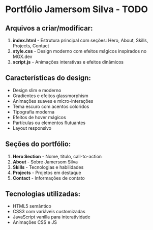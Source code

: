 # Portfólio Jamersom Silva - TODO

## Arquivos a criar/modificar:
1. **index.html** - Estrutura principal com seções: Hero, About, Skills, Projects, Contact
2. **style.css** - Design moderno com efeitos mágicos inspirados no MGX.dev
3. **script.js** - Animações interativas e efeitos dinâmicos

## Características do design:
- Design slim e moderno
- Gradientes e efeitos glassmorphism
- Animações suaves e micro-interações
- Tema escuro com acentos coloridos
- Tipografia moderna
- Efeitos de hover mágicos
- Partículas ou elementos flutuantes
- Layout responsivo

## Seções do portfólio:
1. **Hero Section** - Nome, título, call-to-action
2. **About** - Sobre Jamersom Silva
3. **Skills** - Tecnologias e habilidades
4. **Projects** - Projetos em destaque
5. **Contact** - Informações de contato

## Tecnologias utilizadas:
- HTML5 semântico
- CSS3 com variáveis customizadas
- JavaScript vanilla para interatividade
- Animações CSS e JS